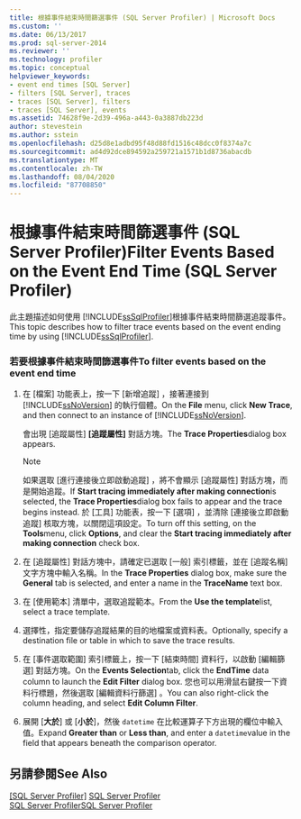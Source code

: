 ```yaml
---
title: 根據事件結束時間篩選事件 (SQL Server Profiler) | Microsoft Docs
ms.custom: ''
ms.date: 06/13/2017
ms.prod: sql-server-2014
ms.reviewer: ''
ms.technology: profiler
ms.topic: conceptual
helpviewer_keywords:
- event end times [SQL Server]
- filters [SQL Server], traces
- traces [SQL Server], filters
- traces [SQL Server], events
ms.assetid: 74628f9e-2d39-496a-a443-0a3887db223d
author: stevestein
ms.author: sstein
ms.openlocfilehash: d25d8e1adbd95f48d88fd1516c48dcc0f8374a7c
ms.sourcegitcommit: ad4d92dce894592a259721a1571b1d8736abacdb
ms.translationtype: MT
ms.contentlocale: zh-TW
ms.lasthandoff: 08/04/2020
ms.locfileid: "87708850"
---
```

# <a name="filter-events-based-on-the-event-end-time-sql-server-profiler"></a><span data-ttu-id="13cf4-102">根據事件結束時間篩選事件 (SQL Server Profiler)</span><span class="sxs-lookup"><span data-stu-id="13cf4-102">Filter Events Based on the Event End Time (SQL Server Profiler)</span></span>
  <span data-ttu-id="13cf4-103">此主題描述如何使用 [!INCLUDE[ssSqlProfiler](../../includes/sssqlprofiler-md.md)]根據事件結束時間篩選追蹤事件。</span><span class="sxs-lookup"><span data-stu-id="13cf4-103">This topic describes how to filter trace events based on the event ending time by using [!INCLUDE[ssSqlProfiler](../../includes/sssqlprofiler-md.md)].</span></span>  
  
### <a name="to-filter-events-based-on-the-event-end-time"></a><span data-ttu-id="13cf4-104">若要根據事件結束時間篩選事件</span><span class="sxs-lookup"><span data-stu-id="13cf4-104">To filter events based on the event end time</span></span>  
  
1.  <span data-ttu-id="13cf4-105">在 [檔案]  功能表上，按一下 [新增追蹤]  ，接著連接到 [!INCLUDE[ssNoVersion](../../includes/ssnoversion-md.md)] 的執行個體。</span><span class="sxs-lookup"><span data-stu-id="13cf4-105">On the **File** menu, click **New Trace**, and then connect to an instance of [!INCLUDE[ssNoVersion](../../includes/ssnoversion-md.md)].</span></span>  
  
     <span data-ttu-id="13cf4-106">會出現 [追蹤屬性] **[追蹤屬性]** 對話方塊。</span><span class="sxs-lookup"><span data-stu-id="13cf4-106">The **Trace Properties**dialog box appears.</span></span>  
  
    > [!NOTE]  
    >  <span data-ttu-id="13cf4-107">如果選取 [進行連接後立即啟動追蹤]  ，將不會顯示 [追蹤屬性]  對話方塊，而是開始追蹤。</span><span class="sxs-lookup"><span data-stu-id="13cf4-107">If **Start tracing immediately after making connection**is selected, the **Trace Properties**dialog box fails to appear and the trace begins instead.</span></span> <span data-ttu-id="13cf4-108">於 [工具]  功能表，按一下 [選項]  ，並清除 [連接後立即啟動追蹤]  核取方塊，以關閉這項設定。</span><span class="sxs-lookup"><span data-stu-id="13cf4-108">To turn off this setting, on the **Tools**menu, click **Options**, and clear the **Start tracing immediately after making connection** check box.</span></span>  
  
2.  <span data-ttu-id="13cf4-109">在 [追蹤屬性]  對話方塊中，請確定已選取 [一般]  索引標籤，並在 [追蹤名稱]  文字方塊中輸入名稱。</span><span class="sxs-lookup"><span data-stu-id="13cf4-109">In the **Trace Properties** dialog box, make sure the **General** tab is selected, and enter a name in the **TraceName** text box.</span></span>  
  
3.  <span data-ttu-id="13cf4-110">在 [使用範本]  清單中，選取追蹤範本。</span><span class="sxs-lookup"><span data-stu-id="13cf4-110">From the **Use the template**list, select a trace template.</span></span>  
  
4.  <span data-ttu-id="13cf4-111">選擇性，指定要儲存追蹤結果的目的地檔案或資料表。</span><span class="sxs-lookup"><span data-stu-id="13cf4-111">Optionally, specify a destination file or table in which to save the trace results.</span></span>  
  
5.  <span data-ttu-id="13cf4-112">在 [事件選取範圍]  索引標籤上，按一下 [結束時間]  資料行，以啟動 [編輯篩選]  對話方塊。</span><span class="sxs-lookup"><span data-stu-id="13cf4-112">On the **Events Selection**tab, click the **EndTime** data column to launch the **Edit Filter** dialog box.</span></span> <span data-ttu-id="13cf4-113">您也可以用滑鼠右鍵按一下資料行標題，然後選取 [編輯資料行篩選]  。</span><span class="sxs-lookup"><span data-stu-id="13cf4-113">You can also right-click the column heading, and select **Edit Column Filter**.</span></span>  
  
6.  <span data-ttu-id="13cf4-114">展開 [**大於**] 或 [**小於**]，然後 `datetime` 在比較運算子下方出現的欄位中輸入值。</span><span class="sxs-lookup"><span data-stu-id="13cf4-114">Expand **Greater than** or **Less than**, and enter a `datetime`value in the field that appears beneath the comparison operator.</span></span>  
  
## <a name="see-also"></a><span data-ttu-id="13cf4-115">另請參閱</span><span class="sxs-lookup"><span data-stu-id="13cf4-115">See Also</span></span>  
 <span data-ttu-id="13cf4-116">[[SQL Server Profiler]](sql-server-profiler.md) </span><span class="sxs-lookup"><span data-stu-id="13cf4-116">[SQL Server Profiler](sql-server-profiler.md) </span></span>  
 [<span data-ttu-id="13cf4-117">SQL Server Profiler</span><span class="sxs-lookup"><span data-stu-id="13cf4-117">SQL Server Profiler</span></span>](sql-server-profiler.md)  
  
  
